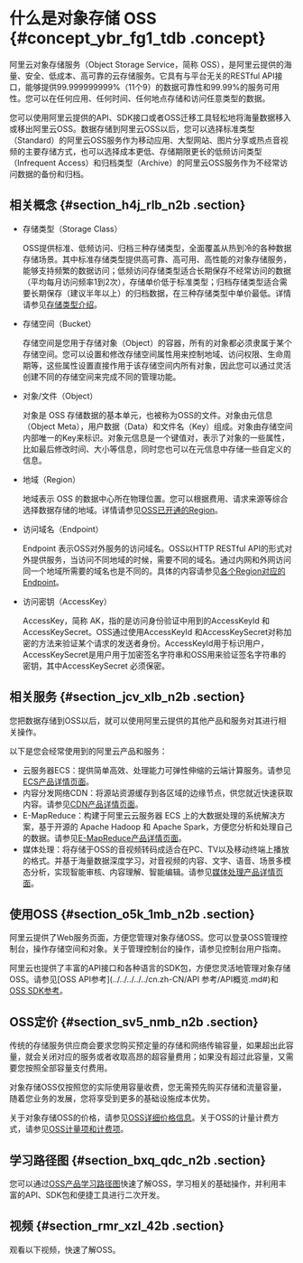 # 什么是对象存储 OSS {#concept_ybr_fg1_tdb .concept}

阿里云对象存储服务（Object Storage Service，简称 OSS），是阿里云提供的海量、安全、低成本、高可靠的云存储服务。它具有与平台无关的RESTful API接口，能够提供99.999999999%（11个9）的数据可靠性和99.99%的服务可用性。您可以在任何应用、任何时间、任何地点存储和访问任意类型的数据。

您可以使用阿里云提供的API、SDK接口或者OSS迁移工具轻松地将海量数据移入或移出阿里云OSS。数据存储到阿里云OSS以后，您可以选择标准类型（Standard）的阿里云OSS服务作为移动应用、大型网站、图片分享或热点音视频的主要存储方式，也可以选择成本更低、存储期限更长的低频访问类型（Infrequent Access）和归档类型（Archive）的阿里云OSS服务作为不经常访问数据的备份和归档。

## 相关概念 {#section_h4j_rlb_n2b .section}

-   存储类型（Storage Class）

    OSS提供标准、低频访问、归档三种存储类型，全面覆盖从热到冷的各种数据存储场景。其中标准存储类型提供高可靠、高可用、高性能的对象存储服务，能够支持频繁的数据访问；低频访问存储类型适合长期保存不经常访问的数据（平均每月访问频率1到2次），存储单价低于标准类型；归档存储类型适合需要长期保存（建议半年以上）的归档数据，在三种存储类型中单价最低。详情请参见[存储类型介绍](../../../../../cn.zh-CN/开发指南/存储类型/存储类型介绍.md#)。

-   存储空间（Bucket）

    存储空间是您用于存储对象（Object）的容器，所有的对象都必须隶属于某个存储空间。您可以设置和修改存储空间属性用来控制地域、访问权限、生命周期等，这些属性设置直接作用于该存储空间内所有对象，因此您可以通过灵活创建不同的存储空间来完成不同的管理功能。

-   对象/文件（Object）

    对象是 OSS 存储数据的基本单元，也被称为OSS的文件。对象由元信息（Object Meta），用户数据（Data）和文件名（Key）组成。对象由存储空间内部唯一的Key来标识。对象元信息是一个键值对，表示了对象的一些属性，比如最后修改时间、大小等信息，同时您也可以在元信息中存储一些自定义的信息。

-   地域（Region）

    地域表示 OSS 的数据中心所在物理位置。您可以根据费用、请求来源等综合选择数据存储的地域。详情请参见[OSS已开通的Region](../../../../../cn.zh-CN/开发指南/访问域名（Endpoint）/访问域名和数据中心.md#)。

-   访问域名（Endpoint）

    Endpoint 表示OSS对外服务的访问域名。OSS以HTTP RESTful API的形式对外提供服务，当访问不同地域的时候，需要不同的域名。通过内网和外网访问同一个地域所需要的域名也是不同的。具体的内容请参见[各个Region对应的Endpoint](../../../../../cn.zh-CN/开发指南/访问域名（Endpoint）/访问域名和数据中心.md#)。

-   访问密钥（AccessKey）

    AccessKey，简称 AK，指的是访问身份验证中用到的AccessKeyId 和AccessKeySecret。OSS通过使用AccessKeyId 和AccessKeySecret对称加密的方法来验证某个请求的发送者身份。AccessKeyId用于标识用户，AccessKeySecret是用户用于加密签名字符串和OSS用来验证签名字符串的密钥，其中AccessKeySecret 必须保密。


## 相关服务 {#section_jcv_xlb_n2b .section}

您把数据存储到OSS以后，就可以使用阿里云提供的其他产品和服务对其进行相关操作。

以下是您会经常使用到的阿里云产品和服务：

-   云服务器ECS：提供简单高效、处理能力可弹性伸缩的云端计算服务。请参见[ECS产品详情页面](https://www.aliyun.com/product/ecs)。
-   内容分发网络CDN：将源站资源缓存到各区域的边缘节点，供您就近快速获取内容。请参见[CDN产品详情页面](https:/www.aliyun.com/product/cdn)。
-   E-MapReduce：构建于阿里云云服务器 ECS 上的大数据处理的系统解决方案，基于开源的 Apache Hadoop 和 Apache Spark，方便您分析和处理自己的数据。请参见[E-MapReduce产品详情页面](https:/www.aliyun.com/product/emapreduce)。
-   媒体处理：将存储于OSS的音视频转码成适合在PC、TV以及移动终端上播放的格式。并基于海量数据深度学习，对音视频的内容、文字、语音、场景多模态分析，实现智能审核、内容理解、智能编辑。请参见[媒体处理产品详情页面](https://www.aliyun.com/product/mts)。

## 使用OSS {#section_o5k_1mb_n2b .section}

阿里云提供了Web服务页面，方便您管理对象存储OSS。您可以登录OSS管理控制台，操作存储空间和对象。关于管理控制台的操作，请参见控制台用户指南。

阿里云也提供了丰富的API接口和各种语言的SDK包，方便您灵活地管理对象存储OSS。请参见[OSS API参考](../../../../../cn.zh-CN/API 参考/API概览.md#)和[OSS SDK参考](https://help.aliyun.com/document_detail/52834.html)。

## OSS定价 {#section_sv5_nmb_n2b .section}

传统的存储服务供应商会要求您购买预定量的存储和网络传输容量，如果超出此容量，就会关闭对应的服务或者收取高昂的超容量费用；如果没有超过此容量，又需要您按照全部容量支付费用。

对象存储OSS仅按照您的实际使用容量收费，您无需预先购买存储和流量容量，随着您业务的发展，您将享受到更多的基础设施成本优势。

关于对象存储OSS的价格，请参见[OSS详细价格信息](https://www.aliyun.com/price/product#/oss/detail)。关于OSS的计量计费方式，请参见[OSS计量项和计费项](../../../../../cn.zh-CN/计量计费/计量项和计费项.md#)。

## 学习路径图 {#section_bxq_qdc_n2b .section}

您可以通过[OSS产品学习路径图](https://help.aliyun.com/learn/learningpath/oss.html)快速了解OSS，学习相关的基础操作，并利用丰富的API、SDK包和便捷工具进行二次开发。

## 视频 {#section_rmr_xzl_42b .section}

观看以下视频，快速了解OSS。

